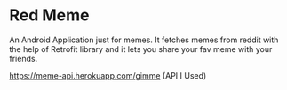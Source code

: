 # Red Meme
An Android Application just for memes. It fetches memes from reddit with the help of Retrofit library and it lets you share your fav meme with your friends.

https://meme-api.herokuapp.com/gimme (API I Used)
